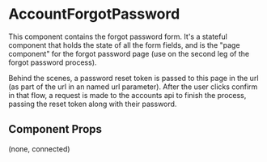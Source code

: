 # AccountForgotPassword

This component contains the forgot password form. It's a stateful component that holds the state of all
the form fields, and is the "page component" for the forgot password page (use on the second leg of
the forgot password process).

Behind the scenes, a password reset token is passed to this page in the url (as part of the url in
an named url parameter). After the user clicks confirm in that flow, a request is made to the
accounts api to finish the process, passing the reset token along with their password.

## Component Props
(none, connected)
